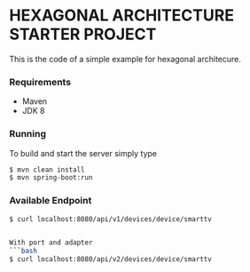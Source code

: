 HEXAGONAL ARCHITECTURE STARTER PROJECT
================================

This is the code of a simple example for hexagonal architecure.

### Requirements

- Maven
- JDK 8

### Running

To build and start the server simply type

```bash
$ mvn clean install
$ mvn spring-boot:run
```

### Available Endpoint

```bash
$ curl localhost:8080/api/v1/devices/device/smarttv


With port and adapter
```bash
$ curl localhost:8080/api/v2/devices/device/smarttv
```